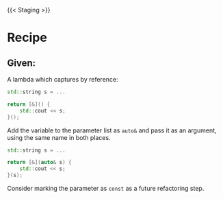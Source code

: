 {{< Staging >}}

# Recipe

## Given:

A lambda which captures by reference:

```cpp
std::string s = ...

return [&]() { 
    std::cout << s;
}();
```

Add the variable to the parameter list as `auto&` and pass it as an argument, using the same name in both places.

```cpp
std::string s = ...

return [&](auto& s) { 
    std::cout << s;
}(s);
```

Consider marking the parameter as `const` as a future refactoring step.
